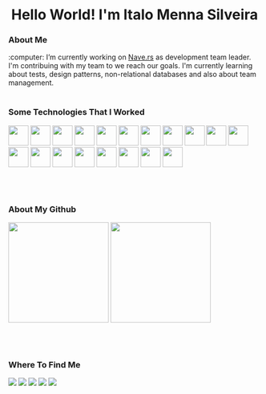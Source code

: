 <h1 align="center">Hello World! I'm Italo Menna Silveira</h1> 

<h3>About Me</h3> 
:computer: I’m currently working on <a href="https://nave.rs/)">Nave.rs</a> as development team leader. I'm contribuing with my team to we reach our goals. I'm currently learning about tests, design patterns, non-relational databases and also about team management. 
<br/><br/>
<h3>Some Technologies That I Worked</h3>
<div style="display: inline_block">
  <img height="40" width="40" src="https://cdn.jsdelivr.net/gh/devicons/devicon/icons/angularjs/angularjs-original.svg" />
  <img height="40" width="40" src="https://cdn.jsdelivr.net/gh/devicons/devicon/icons/appcelerator/appcelerator-original.svg" />
  <img height="40" width="40" src="https://cdn.jsdelivr.net/gh/devicons/devicon/icons/bootstrap/bootstrap-plain.svg" />
  <img height="40" width="40" src="https://cdn.jsdelivr.net/gh/devicons/devicon/icons/circleci/circleci-plain.svg" />
  <img height="40" width="40" src="https://cdn.jsdelivr.net/gh/devicons/devicon/icons/css3/css3-original.svg" />
  <img height="40" width="40" src="https://cdn.jsdelivr.net/gh/devicons/devicon/icons/django/django-original.svg" />
  <img height="40" width="40" src="https://cdn.jsdelivr.net/gh/devicons/devicon/icons/docker/docker-original.svg" />
  <img height="40" width="40" src="https://cdn.jsdelivr.net/gh/devicons/devicon/icons/github/github-original.svg" />
  <img height="40" width="40" src="https://cdn.jsdelivr.net/gh/devicons/devicon/icons/html5/html5-original.svg" />
  <img height="40" width="40" src="https://cdn.jsdelivr.net/gh/devicons/devicon/icons/java/java-original.svg" />
  <img height="40" width="40" src="https://cdn.jsdelivr.net/gh/devicons/devicon/icons/javascript/javascript-original.svg" />
  <img height="40" width="40" src="https://cdn.jsdelivr.net/gh/devicons/devicon/icons/jquery/jquery-plain.svg" />
  <img height="40" width="40" src="https://cdn.jsdelivr.net/gh/devicons/devicon/icons/mongodb/mongodb-original.svg" />
  <img height="40" width="40" src="https://cdn.jsdelivr.net/gh/devicons/devicon/icons/mysql/mysql-original.svg" />
  <img height="40" width="40" src="https://cdn.jsdelivr.net/gh/devicons/devicon/icons/nodejs/nodejs-original.svg" />
  <img height="40" width="40" src="https://cdn.jsdelivr.net/gh/devicons/devicon/icons/python/python-original.svg" />
  <img height="40" width="40" src="https://cdn.jsdelivr.net/gh/devicons/devicon/icons/postgresql/postgresql-original.svg" />
  <img height="40" width="40" src="https://cdn.jsdelivr.net/gh/devicons/devicon/icons/rails/rails-plain.svg" />  
  <img height="40" width="40" src="https://cdn.jsdelivr.net/gh/devicons/devicon/icons/ruby/ruby-original.svg" />
</div>

<br/><br/>

<h3>About My Github</h3>
<div>
  <img height="200em" src="https://github-readme-stats.vercel.app/api/top-langs/?username=ItaloMennaSilveira&count_private=true&show_icons=true&theme=dracula"/>
  <img height="200em" src="https://github-readme-stats.vercel.app/api?username=ItaloMennaSilveira&count_private=true&show_icons=true&theme=dracula"/>
</div>

<br/><br/>

<h3>Where To Find Me</h3>
<div>
  <a href="mailto:italo.menna.silveira@gmail.com" target="_blank"><img src="https://img.shields.io/badge/Gmail-D14836?style=for-the-badge&logo=gmail&logoColor=white"></a>
  <a href="https://www.facebook.com/imsilveira" target="_blank"><img src="https://img.shields.io/badge/Facebook-1877F2?style=for-the-badge&logo=facebook&logoColor=white"></a>
  <a href="https://www.instagram.com/italomennasilveira/" target="_blank"><img src="https://img.shields.io/badge/Instagram-E4405F?style=for-the-badge&logo=instagram&logoColor=white"></a>
  <a href="https://www.linkedin.com/in/italo-menna-silveira-140862140/" target="_blank"><img src="https://img.shields.io/badge/LinkedIn-0077B5?style=for-the-badge&logo=linkedin&logoColor=white"></a>
  <a href="https://api.whatsapp.com/send?phone=5553984153174" target="_blank"><img src="https://img.shields.io/badge/WhatsApp-25D366?style=for-the-badge&logo=whatsapp&logoColor=white"></a>
</div>



